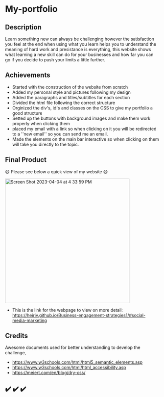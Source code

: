 # My-portfolio

## Description

Learn something new can always be challenging however the satisfaction you feel at the end when using what you learn helps you to understand the meaning of hard work and presistance is everything, this website shows what learning a new skill can do for your businesses and how far you can go if you decide to push your limits a little further.

## Achievements

- Started with the construction of the website from scratch 
- Added my personal style and pictures following my design 
- Added the paragraphs and titles/subtitles for each section
- Divided the html file following the correct structure 
- Orginized the div's, id's and classes on the CSS to give my portfolio a good structure
- Setted up the buttons with background images and make them work properly when clicking them 
- placed my email with a link so when clicking on it you will be redirected to a ''new email'' so you can send me an email.
- Made the elements on the main bar interactive so when clicking on them will take you directly to the topic. 

## Final Product

 
😄 Please see below a quick view of my website 😄 

<img width="406" alt="Screen Shot 2023-04-04 at 4 33 59 PM" src="https://user-images.githubusercontent.com/128196586/229914874-d10e5712-096b-440c-a43b-a9b531fdc102.png">

- This is the link for the webpage to view on more detail: https://heiriv.github.io/Business-engagement-strategies1/#social-media-marketing

## Credits 

Awesome documents used for better understanding to develop the challenge,

- https://www.w3schools.com/html/html5_semantic_elements.asp
- https://www.w3schools.com/html/html_accessibility.asp
- https://meiert.com/en/blog/dry-css/

## ✔️ ✔️ ✔️
